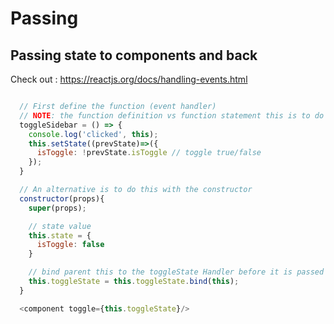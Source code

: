 # Passing 




## Passing state to components and back
Check out : https://reactjs.org/docs/handling-events.html
```js

  // First define the function (event handler)
  // NOTE: the function definition vs function statement this is to do with how this is defined
  toggleSidebar = () => {
    console.log('clicked', this);
    this.setState((prevState)=>({
      isToggle: !prevState.isToggle // toggle true/false
    });
  }

  // An alternative is to do this with the constructor 
  constructor(props){
    super(props);

    // state value
    this.state = {
      isToggle: false
    }

    // bind parent this to the toggleState Handler before it is passed to child component
    this.toggleState = this.toggleState.bind(this);
  }

  <component toggle={this.toggleState}/>



```
